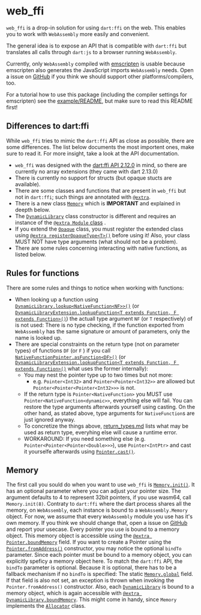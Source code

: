 # web_ffi
`web_ffi` is a drop-in solution for using `dart:ffi` on the web. This enables you to work with `WebAssembly` more easily and convenient.

The general idea is to expose an API that is compatible with `dart:ffi` but translates all calls through `dart:js` to a browser running `WebAssembly`.

Currently, only `WebAssembly` compiled with [emscripten](https://emscripten.org/) is usable because emscripten also generates the JavaScript imports `WebAssembly` needs. Open a issue on [GitHub](https://github.com/EPNW/web_ffi/) if you think we should support other platforms/compilers, too.

For a tutorial how to use this package (including the compiler settings for emscripten) see the [example/README](./example/README.md), but make sure to read this README first!

## Differences to dart:ffi
While `web_ffi` tries to mimic the `dart:ffi` API as close as possible, there are some differences. The list below documents the most importent ones, make sure to read it. For more insight, take a look at the API documentation.

* `web_ffi` was designed with the [dart:ffi API 2.12.0](https://api.dart.dev/stable/2.12.0/dart-ffi/dart-ffi-library.html) in mind, so there are currently no array extensions (they came with dart 2.13.0)
* There is currently no support for structs (but opaque stucts are available).
* There are some classes and functions that are present in `web_ffi` but not in `dart:ffi`; such things are annotated with [`@extra`](https://pub.dev/documentation/web_ffi/latest/web_ffi_meta/extra-constant.html).
* There is a new class [`Memory`](https://pub.dev/documentation/web_ffi/latest/web_ffi_modules/Memory-class.html) which is **IMPORTANT** and explained in deepth below.
* The [`DynamicLibrary`](https://pub.dev/documentation/web_ffi/latest/web_ffi/DynamicLibrary-class.html) class constructor is different and requires an instance of the [`@extra Module` class](https://pub.dev/documentation/web_ffi/latest/web_ffi_modules/Module-class.html) .
* If you extend the [`Opaque`](https://pub.dev/documentation/web_ffi/latest/web_ffi/Opaque-class.html) class, you must register the extended class using [`@extra registerOpaqueType<T>()`](https://pub.dev/documentation/web_ffi/latest/web_ffi_modules/registerOpaqueType.html) before using it! Also, your class MUST NOT have type arguments (what should not be a problem).
* There are some rules concerning interacting with native functions, as listed below.

## Rules for functions
There are some rules and things to notice when working with functions:

* When looking up a function using [`DynamicLibrary.lookup<NativeFunction<NF>>()`](https://pub.dev/documentation/web_ffi/latest/web_ffi/DynamicLibrary/lookup.html) (or [`DynamicLibraryExtension.lookupFunction<T extends Function, F extends Function>()`](https://pub.dev/documentation/web_ffi/latest/web_ffi/DynamicLibraryExtension/lookupFunction.html)) the actuall type argument `NF` (or `T` respectively) of is not used: There is no type checking, if the function exported from `WebAssembly` has the same signature or amount of parameters, only the name is looked up.
* There are special constraints on the return type (not on parameter types) of functions `DF` (or `F` ) if you call [`NativeFunctionPointer.asFunction<DF>()`](https://pub.dev/documentation/web_ffi/latest/web_ffi/NativeFunctionPointer/asFunction.html) (or [`DynamicLibraryExtension.lookupFunction<T extends Function, F extends Function>()`](https://pub.dev/documentation/web_ffi/latest/web_ffi/DynamicLibraryExtension/lookupFunction.html) what uses the former internally):
    * You may nest the pointer type up to two times but not more:
        * e.g. `Pointer<Int32>` and `Pointer<Pointer<Int32>>` are allowed but `Pointer<Pointer<Pointer<Int32>>>` is not.
    * If the return type is `Pointer<NativeFunction>` you MUST use `Pointer<NativeFunction<dynamic>>`, everything else will fail. You can restore the type arguments afterwards yourself using casting. On the other hand, as stated above, type arguments for `NativeFunction`s are just ignored anyway.
    * To concretize the things above, [return_types.md](https://github.com/EPNW/web_ffi/tree/master/return_types.md) lists what may be used as return type, everyhing else will cause a runtime error.
    * WORKAROUND: If you need something else (e.g. `Pointer<Pointer<Pointer<Double>>>`), use `Pointer<IntPtr>` and cast it yourselfe afterwards using [`Pointer.cast()`](https://pub.dev/documentation/web_ffi/latest/web_ffi/Pointer/cast.html).

## Memory
The first call you sould do when you want to use `web_ffi` is [`Memory.init()`](https://pub.dev/documentation/web_ffi/latest/web_ffi_modules/Memory/init.html). It has an optional parameter where you can adjust your pointer size. The argument defaults to 4 to represent 32bit pointers, if you use wasm64, call `Memory.init(8)`.
Contraty to `dart:ffi` where the dart process shares all the memory, on `WebAssembly`, each instance is bound to a `WebAssembly.Memory` object. For now, we assume that every `WebAssembly` module you use has it's own memory. If you think we should change that, open a issue on [GitHub](https://github.com/EPNW/web_ffi/) and report your usecase.
Every pointer you use is bound to a memory object. This memory object is accessible using the [`@extra Pointer.boundMemory`](https://pub.dev/documentation/web_ffi/latest/web_ffi/Pointer/boundMemory.html) field. If you want to create a Pointer using the [`Pointer.fromAddress()`](https://pub.dev/documentation/web_ffi/latest/web_ffi/Pointer/Pointer.fromAddress.html) constructor, you may notice the optional `bindTo` parameter. Since each pointer must be bound to a memory object, you can explicitly speficy a memory object here. To match the `dart:ffi` API, the `bindTo` parameter is optional. Because it is optional, there has to be a fallback mechanism if no `bindTo` is specified: The static [`Memory.global`](https://pub.dev/documentation/web_ffi/latest/web_ffi_modules/Memory/global.html) field. If that field is also not set, an exception is thrown when invoking the `Pointer.fromAddress()` constructor.
Also, each [`DynamicLibrary`](https://pub.dev/documentation/web_ffi/latest/web_ffi/DynamicLibrary-class.html) is bound to a memory object, which is again accessible with [`@extra DynamicLibrary.boundMemory`](https://pub.dev/documentation/web_ffi/latest/web_ffi/DynamicLibrary/boundMemory.html). This might come in handy, since `Memory` implements the [`Allocator`](https://pub.dev/documentation/web_ffi/latest/web_ffi/Allocator-class.html) class.